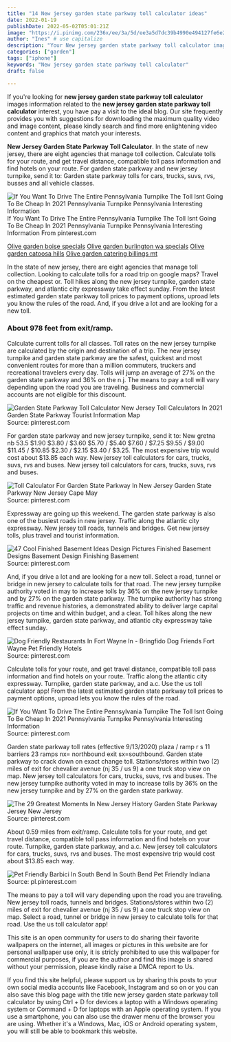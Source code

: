 ```yaml
---
title: "14 New jersey garden state parkway toll calculator ideas"
date: 2022-01-19
publishDate: 2022-05-02T05:01:21Z
image: "https://i.pinimg.com/236x/ee/3a/5d/ee3a5d7dc39b4990e494127fe6e2f8ab.jpg"
author: "Ines" # use capitalize
description: "Your New jersey garden state parkway toll calculator images are ready. New jersey garden state parkway toll calculator are a topic that is being searched for and liked by netizens today. You can Find and Download the New jersey garden state parkway toll calculator files here. Get all free photos."
categories: ["garden"]
tags: ["iphone"]
keywords: "New jersey garden state parkway toll calculator"
draft: false

---
```


If you're looking for **new jersey garden state parkway toll calculator** images information related to the **new jersey garden state parkway toll calculator** interest, you have pay a visit to the ideal  blog.  Our site frequently  provides you with  suggestions  for downloading  the maximum  quality video and image  content, please kindly search and find more enlightening video content and graphics  that match your interests.

**New Jersey Garden State Parkway Toll Calculator**. In the state of new jersey, there are eight agencies that manage toll collection. Calculate tolls for your route, and get travel distance, compatible toll pass information and find hotels on your route. For garden state parkway and new jersey turnpike, send it to: Garden state parkway tolls for cars, trucks, suvs, rvs, busses and all vehicle classes.

![If You Want To Drive The Entire Pennsylvania Turnpike The Toll Isnt Going To Be Cheap In 2021 Pennsylvania Turnpike Pennsylvania Interesting Information](https://i.pinimg.com/originals/b7/72/40/b772400774b1a9eb35ed9486d7546450.png "If You Want To Drive The Entire Pennsylvania Turnpike The Toll Isnt Going To Be Cheap In 2021 Pennsylvania Turnpike Pennsylvania Interesting Information")
If You Want To Drive The Entire Pennsylvania Turnpike The Toll Isnt Going To Be Cheap In 2021 Pennsylvania Turnpike Pennsylvania Interesting Information From pinterest.com

[Olive garden boise specials](/olive-garden-boise-specials/)
[Olive garden burlington wa specials](/olive-garden-burlington-wa-specials/)
[Olive garden catoosa hills](/olive-garden-catoosa-hills/)
[Olive garden catering billings mt](/olive-garden-catering-billings-mt/)

In the state of new jersey, there are eight agencies that manage toll collection. Looking to calculate tolls for a road trip on google maps? Travel on the cheapest or. Toll hikes along the new jersey turnpike, garden state parkway, and atlantic city expressway take effect sunday. From the latest estimated garden state parkway toll prices to payment options, uproad lets you know the rules of the road. And, if you drive a lot and are looking for a new toll.

### About 978 feet from exit/ramp.

Calculate current tolls for all classes. Toll rates on the new jersey turnpike are calculated by the origin and destination of a trip. The new jersey turnpike and garden state parkway are the safest, quickest and most convenient routes for more than a million commuters, truckers and recreational travelers every day. Tolls will jump an average of 27% on the garden state parkway and 36% on the n.j. The means to pay a toll will vary depending upon the road you are traveling. Business and commercial accounts are not eligible for this discount.


![Garden State Parkway Toll Calculator New Jersey Toll Calculators In 2021 Garden State Parkway Tourist Information Map](https://i.pinimg.com/originals/5a/a9/67/5aa9670a59395fbf58e0e44d5bfaa2f6.png "Garden State Parkway Toll Calculator New Jersey Toll Calculators In 2021 Garden State Parkway Tourist Information Map")
Source: pinterest.com

For garden state parkway and new jersey turnpike, send it to: New gretna nb 53.5 $1.90 $3.80 / $3.60 $5.70 / $5.40 $7.60 / $7.25 $9.55 / $9.00 $11.45 / $10.85 $2.30 / $2.15 $3.40 / $3.25. The most expensive trip would cost about $13.85 each way. New jersey toll calculators for cars, trucks, suvs, rvs and buses. New jersey toll calculators for cars, trucks, suvs, rvs and buses.

![Toll Calculator For Garden State Parkway In New Jersey Garden State Parkway New Jersey Cape May](https://i.pinimg.com/originals/cb/63/43/cb63436a898f79a663402b0200168b8a.jpg "Toll Calculator For Garden State Parkway In New Jersey Garden State Parkway New Jersey Cape May")
Source: pinterest.com

Expressway are going up this weekend. The garden state parkway is also one of the busiest roads in new jersey. Traffic along the atlantic city expressway. New jersey toll roads, tunnels and bridges. Get new jersey tolls, plus travel and tourist information.

![47 Cool Finished Basement Ideas Design Pictures Finished Basement Designs Basement Design Finishing Basement](https://i.pinimg.com/736x/84/eb/96/84eb9677f9a662023ebda46ad9b25346--finished-basements-finished-basement-designs.jpg "47 Cool Finished Basement Ideas Design Pictures Finished Basement Designs Basement Design Finishing Basement")
Source: pinterest.com

And, if you drive a lot and are looking for a new toll. Select a road, tunnel or bridge in new jersey to calculate tolls for that road. The new jersey turnpike authority voted in may to increase tolls by 36% on the new jersey turnpike and by 27% on the garden state parkway. The turnpike authority has strong traffic and revenue histories, a demonstrated ability to deliver large capital projects on time and within budget, and a clear. Toll hikes along the new jersey turnpike, garden state parkway, and atlantic city expressway take effect sunday.

![Dog Friendly Restaurants In Fort Wayne In - Bringfido Dog Friends Fort Wayne Pet Friendly Hotels](https://i.pinimg.com/originals/a3/78/f9/a378f92d7dc5eb04a3182df89f1c012e.png "Dog Friendly Restaurants In Fort Wayne In - Bringfido Dog Friends Fort Wayne Pet Friendly Hotels")
Source: pinterest.com

Calculate tolls for your route, and get travel distance, compatible toll pass information and find hotels on your route. Traffic along the atlantic city expressway. Turnpike, garden state parkway, and a.c. Use the us toll calculator app! From the latest estimated garden state parkway toll prices to payment options, uproad lets you know the rules of the road.

![If You Want To Drive The Entire Pennsylvania Turnpike The Toll Isnt Going To Be Cheap In 2021 Pennsylvania Turnpike Pennsylvania Interesting Information](https://i.pinimg.com/originals/b7/72/40/b772400774b1a9eb35ed9486d7546450.png "If You Want To Drive The Entire Pennsylvania Turnpike The Toll Isnt Going To Be Cheap In 2021 Pennsylvania Turnpike Pennsylvania Interesting Information")
Source: pinterest.com

Garden state parkway toll rates (effective 9/13/2020) plaza / ramp r s 11 barriers 23 ramps nx= northbound exit sx=southbound. Garden state parkway to crack down on exact change toll. Stations/stores within two (2) miles of exit for chevalier avenue (nj 35 / us 9) a one truck stop view on map. New jersey toll calculators for cars, trucks, suvs, rvs and buses. The new jersey turnpike authority voted in may to increase tolls by 36% on the new jersey turnpike and by 27% on the garden state parkway.

![The 29 Greatest Moments In New Jersey History Garden State Parkway Jersey New Jersey](https://i.pinimg.com/originals/e6/6c/52/e66c5243dd6c23b0c5840c876c6273a7.png "The 29 Greatest Moments In New Jersey History Garden State Parkway Jersey New Jersey")
Source: pinterest.com

About 0.59 miles from exit/ramp. Calculate tolls for your route, and get travel distance, compatible toll pass information and find hotels on your route. Turnpike, garden state parkway, and a.c. New jersey toll calculators for cars, trucks, suvs, rvs and buses. The most expensive trip would cost about $13.85 each way.

![Pet Friendly Barbici In South Bend In South Bend Pet Friendly Indiana](https://i.pinimg.com/236x/ee/3a/5d/ee3a5d7dc39b4990e494127fe6e2f8ab.jpg "Pet Friendly Barbici In South Bend In South Bend Pet Friendly Indiana")
Source: pl.pinterest.com

The means to pay a toll will vary depending upon the road you are traveling. New jersey toll roads, tunnels and bridges. Stations/stores within two (2) miles of exit for chevalier avenue (nj 35 / us 9) a one truck stop view on map. Select a road, tunnel or bridge in new jersey to calculate tolls for that road. Use the us toll calculator app!

This site is an open community for users to do sharing their favorite wallpapers on the internet, all images or pictures in this website are for personal wallpaper use only, it is stricly prohibited to use this wallpaper for commercial purposes, if you are the author and find this image is shared without your permission, please kindly raise a DMCA report to Us.

If you find this site helpful, please support us by sharing this posts to your own social media accounts like Facebook, Instagram and so on or you can also save this blog page with the title new jersey garden state parkway toll calculator by using Ctrl + D for devices a laptop with a Windows operating system or Command + D for laptops with an Apple operating system. If you use a smartphone, you can also use the drawer menu of the browser you are using. Whether it's a Windows, Mac, iOS or Android operating system, you will still be able to bookmark this website.
